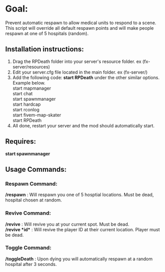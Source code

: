 <h1>Goal:</h1>
  Prevent automatic respawn to allow medical units to respond to a scene. This script will override all default respawn points and will make people respawn at one of 5 hospitals (random).

<h2>Installation instructions: </h2>
<ol>
  <li>Drag the RPDeath folder into your server's resource folder. ex (fx-server/resources)</li>
  <li>Edit your server.cfg file located in the main folder. ex (fx-server/)</li>
  <li>Add the following code: <b>start RPDeath</b> under the other similar options. Example below.<br/>
	start mapmanager<br/>
	start chat<br/>
	start spawnmanager<br/>
	start hardcap<br/>
	start rconlog<br/>
	start fivem-map-skater<br/>
  start RPDeath</li>
  <li>All done, restart your server and the mod should automatically start.</li>
</ol>

<h2>Requires:</h2>
  <b>start spawnmanager</b>

<h2>Usage Commands:</h2>

  <h3>Respawn Command:</h3>
    <b>/respawn</b> : Will respawn you one of 5 hosptial locations. Must be dead, hospital chosen at random.

  <h3>Revive Command:</h3>
    <b>/revive</b> : Will revive you at your current spot. Must be dead.<br/>
    <b>/revive *id*</b> : Will revive the player ID at their current location. Player must be dead.

  <h3>Toggle Command:</h3>
    <b>/toggleDeath</b> : Upon dying you will automatically respawn at a random hospital after 3 seconds.

